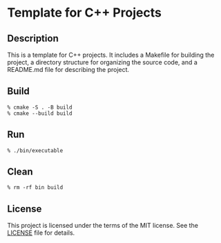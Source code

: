 # Template for C++ Projects

## Description
This is a template for C++ projects. It includes a Makefile for building the project, a directory structure for organizing the source code, and a README.md file for describing the project.

## Build
```console
% cmake -S . -B build
% cmake --build build
```

## Run
```console
% ./bin/executable
```

## Clean
```console
% rm -rf bin build
```

## License
This project is licensed under the terms of the MIT license. See the [LICENSE](LICENSE) file for details.
